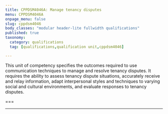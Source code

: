 ```yaml
---
title: CPPDSM4046A: Manage tenancy disputes
menu: CPPDSM4046A
onpage_menu: false
slug: cppdsm4046
body_classes: "modular header-lite fullwidth qualifications"
published: true
taxonomy:
  category: qualifications
  tag: [qualifications,qualification unit,cppdsm4046]

---
```


This unit of competency specifies the outcomes required to use communication techniques to manage and resolve tenancy disputes. It requires the ability to assess tenancy dispute situations, accurately receive and relay information, adapt interpersonal styles and techniques to varying social and cultural environments, and evaluate responses to tenancy disputes.

===

---
